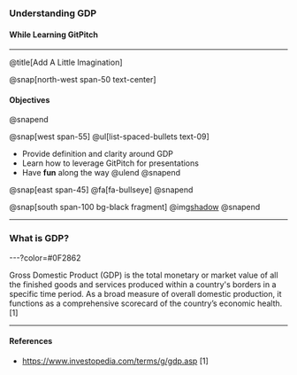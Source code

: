 ### Understanding GDP
#### While Learning GitPitch

---

@title[Add A Little Imagination]

@snap[north-west span-50 text-center]
#### Objectives
@snapend

@snap[west span-55]
@ul[list-spaced-bullets text-09]
- Provide definition and clarity around GDP
- Learn how to leverage GitPitch for presentations
- Have **fun** along the way
@ulend
@snapend

@snap[east span-45]
@fa[fa-bullseye]
@snapend

@snap[south span-100 bg-black fragment]
@img[shadow](assets/img/conference.png)
@snapend

---

### What is GDP?

---?color=#0F2862

Gross Domestic Product (GDP) is the total monetary or market value of all the finished goods and services produced within a country's borders in a specific time period. As a broad measure of overall domestic production, it functions as a comprehensive scorecard of the country’s economic health. [1]

---

#### References

- https://www.investopedia.com/terms/g/gdp.asp [1]

